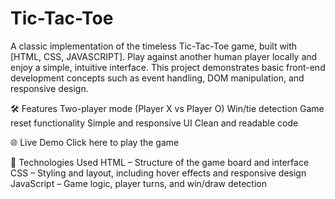 # Tic-Tac-Toe
A classic implementation of the timeless Tic-Tac-Toe game, built with [HTML, CSS, JAVASCRIPT]. Play against another human player locally and enjoy a simple, intuitive interface.
This project demonstrates basic front-end development concepts such as event handling, DOM manipulation, and responsive design.

🛠️ Features
Two-player mode (Player X vs Player O)
Win/tie detection
Game reset functionality
Simple and responsive UI
Clean and readable code

🌐 Live Demo
Click here to play the game <!-- https://github.com/Nancy07k/Tic-Tac-Toe -->

📁 Technologies Used
HTML – Structure of the game board and interface
CSS – Styling and layout, including hover effects and responsive design
JavaScript – Game logic, player turns, and win/draw detection
